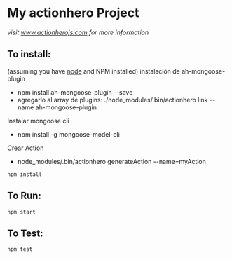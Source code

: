 # My actionhero Project

*visit www.actionherojs.com for more information*

## To install:
(assuming you have [node](http://nodejs.org/) and NPM installed)
instalación de ah-mongoose-plugin
* npm install ah-mongoose-plugin --save
* agregarlo al array de plugins: ./node_modules/.bin/actionhero link --name ah-mongoose-plugin


Instalar mongoose cli
* npm install -g mongoose-model-cli

Crear Action
* node_modules/.bin/actionhero generateAction --name=myAction


`npm install`

## To Run:
`npm start`

## To Test:
`npm test`
